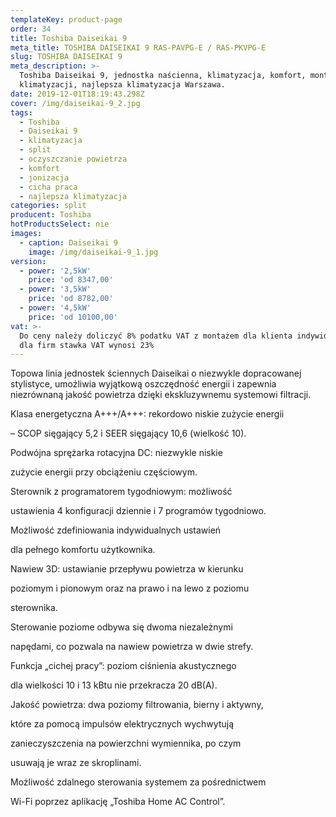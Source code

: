 ```yaml
---
templateKey: product-page
order: 34
title: Toshiba Daiseikai 9
meta_title: TOSHIBA DAISEIKAI 9 RAS-PAVPG-E / RAS-PKVPG-E
slug: TOSHIBA DAISEIKAI 9
meta_description: >-
  Toshiba Daiseikai 9, jednostka naścienna, klimatyzacja, komfort, montaż
  klimatyzacji, najlepsza klimatyzacja Warszawa.
date: 2019-12-01T18:19:43.298Z
cover: /img/daiseikai-9_2.jpg
tags:
  - Toshiba
  - Daiseikai 9
  - klimatyzacja
  - split
  - oczyszczanie powietrza
  - komfort
  - jonizacja
  - cicha praca
  - najlepsza klimatyzacja
categories: split
producent: Toshiba
hotProductsSelect: nie
images:
  - caption: Daiseikai 9
    image: /img/daiseikai-9_1.jpg
version:
  - power: '2,5kW'
    price: 'od 8347,00'
  - power: '3,5kW'
    price: 'od 8782,00'
  - power: '4,5kW'
    price: 'od 10100,00'
vat: >-
  Do ceny należy doliczyć 8% podatku VAT z montażem dla klienta indywidualnego,
  dla firm stawka VAT wynosi 23%
---
```

Topowa linia jednostek ściennych Daiseikai o niezwykle dopracowanej stylistyce, umożliwia wyjątkową oszczędność energii i zapewnia niezrównaną jakość powietrza dzięki ekskluzywnemu systemowi filtracji.





Klasa energetyczna A+++/A+++: rekordowo niskie zużycie energii

– SCOP sięgający 5,2 i SEER sięgający 10,6 (wielkość 10).

Podwójna sprężarka rotacyjna DC: niezwykle niskie

zużycie energii przy obciążeniu częściowym.

Sterownik z programatorem tygodniowym: możliwość

ustawienia 4 konfiguracji dziennie i 7 programów tygodniowo.

Możliwość zdefiniowania indywidualnych ustawień

dla pełnego komfortu użytkownika.

Nawiew 3D: ustawianie przepływu powietrza w kierunku

poziomym i pionowym oraz na prawo i na lewo z poziomu

sterownika.

Sterowanie poziome odbywa się dwoma niezależnymi

napędami, co pozwala na nawiew powietrza w dwie strefy.

Funkcja „cichej pracy”: poziom ciśnienia akustycznego

dla wielkości 10 i 13 kBtu nie przekracza 20 dB(A).

Jakość powietrza: dwa poziomy filtrowania, bierny i aktywny,

które za pomocą impulsów elektrycznych wychwytują

zanieczyszczenia na powierzchni wymiennika, po czym

usuwają je wraz ze skroplinami.

Możliwość zdalnego sterowania systemem za pośrednictwem

Wi-Fi poprzez aplikację „Toshiba Home AC Control”.
